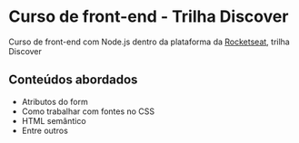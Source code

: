 # Curso de front-end - Trilha Discover
Curso de front-end com Node.js dentro da plataforma da <a href="https://rocketseat.com.br/">Rocketseat</a>, trilha Discover

## Conteúdos abordados
<ul> 
  <li>Atributos do form</li>
  <li>Como trabalhar com fontes no CSS</li>
  <li>HTML semântico</li>
  <li>Entre outros</li>
</ul>
  
    
